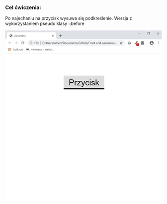 <h3>Cel ćwiczenia:</h3>
<p>Po najechaniu na przycisk wysuwa się podkreślenie. Wersja z wykorzystaniem pseudo klasy ::before </p>

<img src="Screenshot1.png" alt="Tu powinien być Screenshot1">

